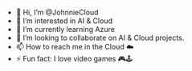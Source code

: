 - 👋 Hi, I’m @JohnnieCloud
- 👀 I’m interested in AI & Cloud
- 🌱 I’m currently learning Azure
- 💞️ I’m looking to collaborate on AI & Cloud projects.
- 📫 How to reach me in the Cloud ☁️
- ⚡ Fun fact: I love video games 🎮🕹️

<!---
JohnnieCloud/JohnnieCloud is a ✨ special ✨ repository because its `README.md` (this file) appears on your GitHub profile.
You can click the Preview link to take a look at your changes.
--->
